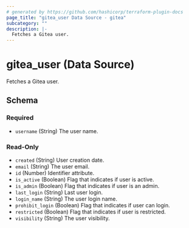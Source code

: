 ```yaml
---
# generated by https://github.com/hashicorp/terraform-plugin-docs
page_title: "gitea_user Data Source - gitea"
subcategory: ""
description: |-
  Fetches a Gitea user.
---
```


# gitea_user (Data Source)

Fetches a Gitea user.



<!-- schema generated by tfplugindocs -->
## Schema

### Required

- `username` (String) The user name.

### Read-Only

- `created` (String) User creation date.
- `email` (String) The user email.
- `id` (Number) Identifier attribute.
- `is_active` (Boolean) Flag that indicates if user is active.
- `is_admin` (Boolean) Flag that indicates if user is an admin.
- `last_login` (String) Last user login.
- `login_name` (String) The user login name.
- `prohibit_login` (Boolean) Flag that indicates if user can login.
- `restricted` (Boolean) Flag that indicates if user is restricted.
- `visibility` (String) The user visibility.


